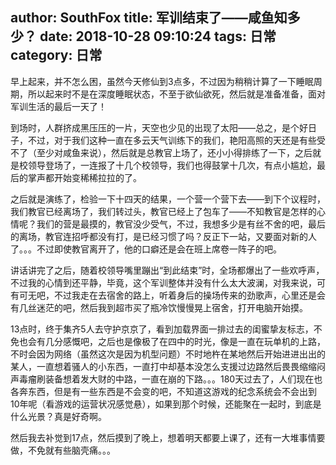 author: SouthFox
title: 军训结束了——咸鱼知多少？
date: 2018-10-28 09:10:24
tags: 日常
category: 日常
---

早上起来，并不怎么困，虽然今天修仙到3点多，不过因为稍稍计算了一下睡眠周期，所以起来时不是在深度睡眠状态，不至于欲仙欲死，然后就是准备准备，面对军训生活的最后一天了！

<!--more-->

到场时，人群挤成黑压压的一片，天空也少见的出现了太阳&mdash;&mdash;总之，是个好日子，不过，对于我们这种一直在多云天气训练下的我们，艳阳高照的天还是有些受不了（至少对咸鱼来说），然后就是总教官上场了，还小小得排练了一下，之后就是校领导登场了，一连报了十几个校领导，我们也得鼓掌十几次，有点小尴尬，最后的掌声都开始变稀稀拉拉的了。

之后就是演练了，检验一下十四天的结果，一个营一个营下去&mdash;&mdash;到下个议程时，我们教官已经离场了，我们转过头，教官已经上了包车了&mdash;&mdash;不知教官是怎样的心情呢？我们的营是最摸的，教官没少受气，不过，我想多少是有丝不舍的吧，最后的离场，教官连招呼都没有打，是已经习惯了吗？反正下一站，又要面对新的人了。。。不过即使教官离开了，他的口癖还是会在班上席卷一阵子的吧。

讲话讲完了之后，随着校领导嘴里蹦出&ldquo;到此结束&rdquo;时，全场都爆出了一些欢呼声，不过我的心情到还平静，毕竟，这个军训整体并没有什么太大波澜，对我来说，可有可无吧，不过我走在去宿舍的路上，听着身后的操场传来的劲歌声，心里还是会有几丝迷茫的吧，然后我到超市买了瓶冷饮慢慢晃上宿舍，打开电脑开始摸。

 13点时，终于集齐5人去守护京京了，看到加载界面一排过去的闺蜜挚友标志，不免也会有几分感慨吧，之后也是像极了在四中的时光，像是一直在玩单机的上路，不时会因为网络（虽然这次是因为机型问题）不时地杵在某地然后开始进进出出的某人，一直想着骚人的小东西，一直打中却基本没怎么支援过边路然后畏畏缩缩闷声毒瘤刷装备想着发大财的中路，一直在崩的下路。。。180天过去了，人们现在也各奔东西，但是有一些东西是不会变的吧，不知道这游戏的纪念系统会不会出到10年呢（看游戏的运营状况感觉悬），如果到那个时候，还能聚在一起时，到底是什么光景？真是好奇啊。

然后我去补觉到17点，然后摸到了晚上，想着明天都要上课了，还有一大堆事情要做，不免就有些脑壳痛。。。

